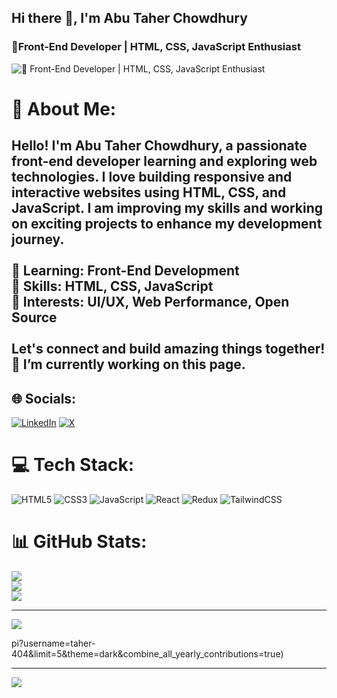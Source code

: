 ## Hi there 👋, I'm Abu Taher Chowdhury
### 🚀Front-End Developer | HTML, CSS, JavaScript Enthusiast
![🚀 Front-End Developer | HTML, CSS, JavaScript Enthusiast](https://pbs.twimg.com/profile_banners/1780913759558701056/1713453394/600x200)


# 💫 About Me:
## Hello! I'm Abu Taher Chowdhury, a passionate front-end developer learning and exploring web technologies. I love building responsive and interactive websites using HTML, CSS, and JavaScript. I am improving my skills and working on exciting projects to enhance my development journey.<br><br>🔹 Learning: Front-End Development<br>🔹 Skills: HTML, CSS, JavaScript<br>🔹 Interests: UI/UX, Web Performance, Open Source<br><br>Let's connect and build amazing things together! 🚀 I’m currently working on this page.


## 🌐 Socials:
[![LinkedIn](https://img.shields.io/badge/LinkedIn-%230077B5.svg?logo=linkedin&logoColor=white)](https://linkedin.com/in/taher404) [![X](https://img.shields.io/badge/X-black.svg?logo=X&logoColor=white)](https://x.com/@abutaher_14) 

# 💻 Tech Stack:
![HTML5](https://img.shields.io/badge/html5-%23E34F26.svg?style=for-the-badge&logo=html5&logoColor=white) ![CSS3](https://img.shields.io/badge/css3-%231572B6.svg?style=for-the-badge&logo=css3&logoColor=white) ![JavaScript](https://img.shields.io/badge/javascript-%23323330.svg?style=for-the-badge&logo=javascript&logoColor=%23F7DF1E) ![React](https://img.shields.io/badge/react-%2320232a.svg?style=for-the-badge&logo=react&logoColor=%2361DAFB) ![Redux](https://img.shields.io/badge/redux-%23593d88.svg?style=for-the-badge&logo=redux&logoColor=white) ![TailwindCSS](https://img.shields.io/badge/tailwindcss-%2338B2AC.svg?style=for-the-badge&logo=tailwind-css&logoColor=white)
# 📊 GitHub Stats:
![](https://github-readme-stats.vercel.app/api?username=taher-404&theme=dark&hide_border=true&include_all_commits=true&count_private=true)<br/>
![](https://github-readme-streak-stats.herokuapp.com/?user=taher-404&theme=dark&hide_border=true)<br/>
![](https://github-readme-stats.vercel.app/api/top-langs/?username=taher-404&theme=dark&hide_border=true&include_all_commits=true&count_private=true&layout=compact)

---
[![](https://visitcount.itsvg.in/api?id=taher-404&icon=0&color=0)](https://visitcount.itsvg.in)

<!-- Proudly created with GPRM ( https://gprm.itsvg.in ) -->pi?username=taher-404&limit=5&theme=dark&combine_all_yearly_contributions=true)

---
[![](https://visitcount.itsvg.in/api?id=taher-404&icon=0&color=0)](https://visitcount.itsvg.in)

<!-- Proudly created with GPRM ( https://gprm.itsvg.in ) -->

